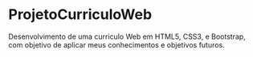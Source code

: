 # ProjetoCurriculoWeb
Desenvolvimento de uma curriculo Web em HTML5, CSS3, e Bootstrap, com objetivo de aplicar meus conhecimentos e objetivos futuros.  
